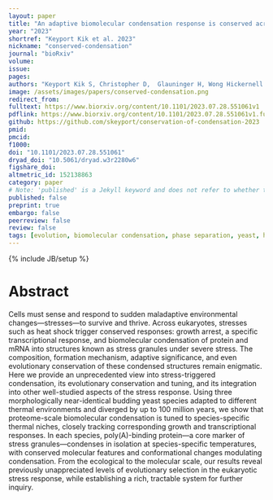 ```yaml
---
layout: paper
title: "An adaptive biomolecular condensation response is conserved across environmentally divergent species"
year: "2023"
shortref: "Keyport Kik et al. 2023"
nickname: "conserved-condensation"
journal: "bioRxiv"
volume: 
issue: 
pages: 
authors: "Keyport Kik S, Christopher D,  Glauninger H, Wong Hickernell C, Bard JAM, Ford M, Sosnick TR, Drummond DA"
image: /assets/images/papers/conserved-condensation.png
redirect_from: 
fulltext: https://www.biorxiv.org/content/10.1101/2023.07.28.551061v1
pdflink: https://www.biorxiv.org/content/10.1101/2023.07.28.551061v1.full.pdf
github: https://github.com/skeyport/conservation-of-condensation-2023
pmid: 
pmcid: 
f1000: 
doi: "10.1101/2023.07.28.551061"
dryad_doi: "10.5061/dryad.w3r2280w6"
figshare_doi: 
altmetric_id: 152138863
category: paper
# Note: 'published' is a Jekyll keyword and does not refer to whether the paper is published, but rather to whether this Markdown should be part of the rendered site.
published: false
preprint: true
embargo: false	
peerreview: false
review: false
tags: [evolution, biomolecular condensation, phase separation, yeast, heat shock, HSR, chaperones, heat shock response]
---
```

{% include JB/setup %}

# Abstract 

Cells must sense and respond to sudden maladaptive environmental changes—stresses—to survive and thrive. Across eukaryotes, stresses such as heat shock trigger conserved responses: growth arrest, a specific transcriptional response, and biomolecular condensation of protein and mRNA into structures known as stress granules under severe stress. The composition, formation mechanism, adaptive significance, and even evolutionary conservation of these condensed structures remain enigmatic. Here we provide an unprecedented view into stress-triggered condensation, its evolutionary conservation and tuning, and its integration into other well-studied aspects of the stress response. Using three morphologically near-identical budding yeast species adapted to different thermal environments and diverged by up to 100 million years, we show that proteome-scale biomolecular condensation is tuned to species-specific thermal niches, closely tracking corresponding growth and transcriptional responses. In each species, poly(A)-binding protein—a core marker of stress granules—condenses in isolation at species-specific temperatures, with conserved molecular features and conformational changes modulating condensation. From the ecological to the molecular scale, our results reveal previously unappreciated levels of evolutionary selection in the eukaryotic stress response, while establishing a rich, tractable system for further inquiry.